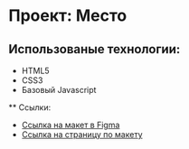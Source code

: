 # Проект: Место

## Использованые технологии:
* HTML5
* CSS3
* Базовый Javascript

** Ссылки:
* [Ссылка на макет в Figma](https://www.figma.com/file/2cn9N9jSkmxD84oJik7xL7/JavaScript.-Sprint-4?node-id=0%3A1)
* [Ссылка на страницу по макету](https://lodrignorkley.github.io/mesto/)
